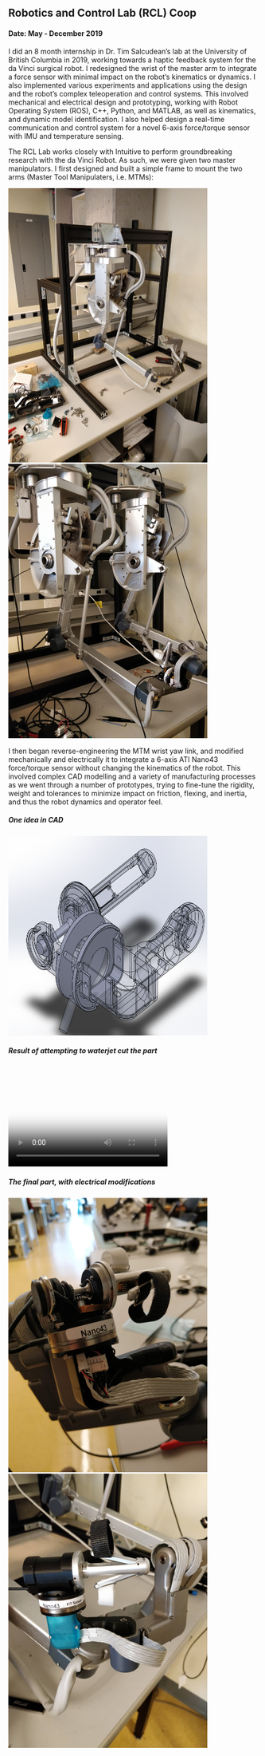 ## Robotics and Control Lab (RCL) Coop
#### Date: May - December 2019

I did an 8 month internship in Dr. Tim Salcudean’s lab at the University of British Columbia in 2019, working towards a haptic feedback system for the da Vinci surgical robot. I redesigned the wrist of the master arm to integrate a force sensor with minimal impact on the robot’s kinematics or dynamics. I also implemented various experiments and applications using the design and the robot’s complex teleoperation and control systems. This involved mechanical and electrical design and prototyping, working with Robot Operating System (ROS), C++, Python, and MATLAB, as well as kinematics, and dynamic model identification. I also helped design a real-time communication and control system for a novel 6-axis force/torque sensor with IMU and temperature sensing.

The RCL Lab works closely with Intuitive to perform groundbreaking research with the da Vinci Robot. As such, we were given two master manipulators. I first designed and built a simple frame to mount the two arms (Master Tool Manipulaters, i.e. MTMs):

<img src="/images/frame.jpg" alt="MTM Frame"
	width="400" height="550" />
<img src="/images/arms.jpg" alt="Mounted MTMs"
	width="400" height="550" />

I then began reverse-engineering the MTM wrist yaw link, and modified mechanically and electrically it to integrate a 6-axis ATI Nano43 force/torque sensor without changing the kinematics of the robot. This involved complex CAD modelling and a variety of manufacturing processes as we went through a number of prototypes, trying to fine-tune the rigidity, weight and tolerances to minimize impact on friction, flexing, and inertia, and thus the robot dynamics and operator feel.

##### One idea in CAD
<img src="/images/cad.png" alt="MTM CAD"
	width="400" height="400" />

##### Result of attempting to waterjet cut the part
<video src="/images/VID_20190702_081911.mp4" poster="/images/waterjet.png" width="320" height="200" controls preload></video>

##### The final part, with electrical modifications
<img src="/images/wristOpen.jpg" alt="MTM Wrist Open"
	width="400" height="550" />
<img src="/images/wrist.jpg" alt="MTM Wrist Yaw Link"
	width="400" height="550" />

